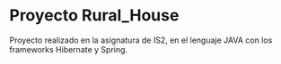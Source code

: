 # Proyecto Rural_House

Proyecto realizado en la asignatura de IS2, en el lenguaje JAVA con los frameworks Hibernate y Spring.

